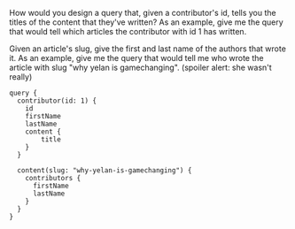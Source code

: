 How would you design a query that, given a contributor's id, tells you the titles of the content that they've written? As an example, give me the query that would tell which articles the contributor with id 1 has written.

Given an article's slug, give the first and last name of the authors that wrote it. As an example, give me the query that would tell me who wrote the article with slug "why yelan is gamechanging". (spoiler alert: she wasn't really)


```
query {
  contributor(id: 1) {
    id
    firstName
    lastName
    content {
    	title
    }
  }
  
  content(slug: "why-yelan-is-gamechanging") {
    contributors {
      firstName
      lastName
    }
  }
} 
```